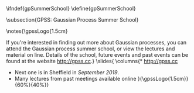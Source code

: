 \ifndef{gpSummerSchool}
\define{gpSummerSchool}

\subsection{GPSS: Gaussian Process Summer School}


\notes{\gpssLogo{1.5cm}

If you're interested in finding out more about Gaussian processes, you can attend the Gaussian process summer school, or view the lectures and material on line. Details of the school, future events and past events can be found at the website <http://gpss.cc>.}
\slides{
\columns{* <http://gpss.cc>
* Next one is in Sheffield in *September 2019*. 
* Many lectures from past meetings available online
}{\gpssLogo{1.5cm}}{60%}{40%}}

